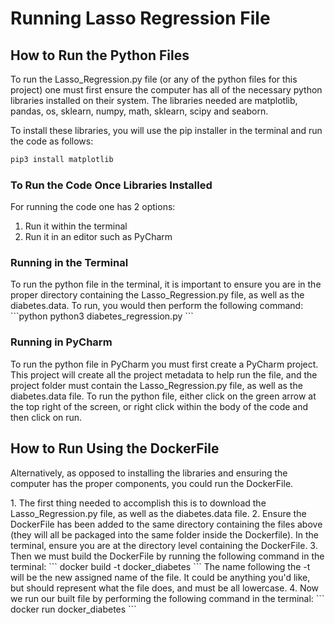# Running Lasso Regression File

## How to Run the Python Files

<p>To run the Lasso_Regression.py file (or any of the python files for this project) one must first ensure the computer has all of the necessary python libraries installed on their system. The libraries needed are matplotlib, pandas, os, sklearn, numpy, math, sklearn, scipy and seaborn.<p>
<p>To install these libraries, you will use the pip installer in the terminal and run the code as follows:

```python
pip3 install matplotlib
```

### To Run the Code Once Libraries Installed
For running the code one has 2 options:
1. Run it within the terminal
2. Run it in an editor such as PyCharm

### Running in the Terminal
<p>To run the python file in the terminal, it is important to ensure you are in the proper directory containing the Lasso_Regression.py file, as well as the diabetes.data. To run, you would then perform the following command:
```python
python3 diabetes_regression.py
```

### Running in PyCharm
<p>To run the python file in PyCharm you must first create a PyCharm project. This project will create all the project metadata to help run the file, and the project folder must contain the Lasso_Regression.py file, as well as the diabetes.data file. To run the python file, either click on the green arrow at the top right of the screen, or right click within the body of the code and then click on run. 

## How to Run Using the DockerFile

<p>Alternatively, as opposed to installing the libraries and ensuring the computer has the proper components, you could run the DockerFile.<p>
1. The first thing needed to accomplish this is to download the Lasso_Regression.py file, as well as the diabetes.data file.
2. Ensure the DockerFile has been added to the same directory containing the files above (they will all be packaged into the same folder inside the Dockerfile). In the terminal, ensure you are at the directory level containing the DockerFile.
3. Then we must build the DockerFile by running the following command in the terminal:
```
docker build -t docker_diabetes
```
The name following the -t will be the new assigned name of the file. It could be anything you'd like, but should represent what the file does, and must be all lowercase.
4. Now we run our built file by performing the following command in the terminal:
```
docker run docker_diabetes
```
<p>



